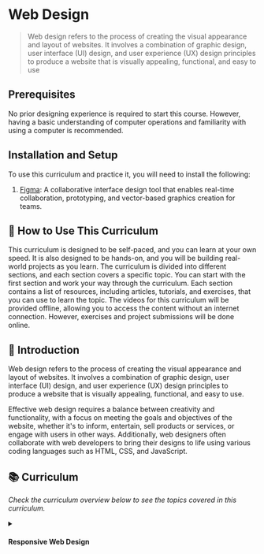 # Web Design
> Web design refers to the process of creating the visual appearance and layout of websites. It involves a combination of graphic design, user interface (UI) design, and user experience (UX) design principles to produce a website that is visually appealing, functional, and easy to use

## Prerequisites
No prior designing experience is required to start this course. However, having a basic understanding of computer operations and familiarity with using a computer is recommended.

## Installation and Setup
To use this curriculum and practice it, you will need to install the following:

1. [Figma](https://code.visualstudio.com/):  A collaborative interface design tool that enables real-time collaboration, prototyping, and vector-based graphics creation for teams.

## 🤔 How to Use This Curriculum
This curriculum is designed to be self-paced, and you can learn at your own speed. It is also designed to be hands-on, and you will be building real-world projects as you learn. The curriculum is divided into different sections, and each section covers a specific topic. You can start with the first section and work your way through the curriculum. Each section contains a list of resources, including articles, tutorials, and exercises, that you can use to learn the topic. The videos for this curriculum will be provided offline, allowing you to access the content without an internet connection. However, exercises and project submissions will be done online.

## 📝 Introduction
Web design refers to the process of creating the visual appearance and layout of websites. It involves a combination of graphic design, user interface (UI) design, and user experience (UX) design principles to produce a website that is visually appealing, functional, and easy to use.

Effective web design requires a balance between creativity and functionality, with a focus on meeting the goals and objectives of the website, whether it's to inform, entertain, sell products or services, or engage with users in other ways. Additionally, web designers often collaborate with web developers to bring their designs to life using various coding languages such as HTML, CSS, and JavaScript.

## 📚 Curriculum
_Check the curriculum overview below to see the topics covered in this curriculum._

<details>
    <summary>
        <h4>Responsive Web Design</h4>
    </summary>
    <hr style="height:1px;border-width:0;color:gray;background-color:dark">
    <h4>First Month</h4>
<h5>Week One</h5>
<details>

- [ ] [Introduction to Web Design](./web-design/01_web-design-concepts.md).
- [ ] [Typography]().
- [ ] [Color Theory](./web-design/04_color_theory.md).
    </details>
    <h5>Week two</h5>
<details>

- [ ] [Project](./web-design/07_project_1.md).
- [ ] [Figma Basics](./web-design/03_getting_started_with_Figma.md).
- [ ] [Exploring Design Features in Figma](./web-design/08_design_features_in_figma_part_1.md).
    </details>
    <h5>Week Three</h5>
<details>

- [ ] [Exploring Design Features in Figma Part 2](./web-design/09_design_features_in_figma_part_2.md).
- [ ] [Explore design features in Figma Part 3](./web-design/10_design_features_in_figma_part_3.md) 
- [ ] [Projects](./web-design/11_project_2.md).
    </details>
    <h5>Week Four</h5>
    <details>

    - [ ] [Create Your Design In Figma](./web-design/12_Create_Your_Design_In_Figma_part_1.md).
    - [ ] [Create Your Design In Figma Part 2](./web-design/13_Create_Your_Design_In_Figma_part_2.md).
    - [ ] [Project](./web-design/14_project_3.md).
    </details>
    <br>
    <h4>Second Month</h4>
    <h5>Week Five</h5>
    <details>

    - [ ] [Creating Style](./web-design/06_Figma_styling.md).
    - [ ] [Create Your Design In Figma Part 3](./web-design/15_Create_Your_Design_In_Figma_part_3.md).
    - [ ] [Design Features in Figma Part 3](./web-design/10_design_features_in_figma_part_3.md).

    </details>
    <h5>Week Six</h5>
    <details>

    - [ ] [Prototyping Part 1](./web-design/16_prototyping_part_1.md).
    - [ ] [Prototyping Part 2](./web-design/17_prototyping_part_2.md).
    - [ ] [Project](./web-design/18_project_4.md).
    </details>
    <h5>Week Seven</h5>
    <details>
    
    - [ ] [Prototyping Part 3](./web-design/19_prototyping_part_3.md).
    - [ ] [Embeds](./web-design/20_embeds.md).
    - [ ] [Prototyping Part 4](./web-design/21_prototyping_part_4.md).
    </details>
    <h5>Week Eight</h5>
    <details>

    - [ ] [Web Design Full Course](./web-design/22_web_design_full_course.md).
    </details>
    <br>
    <h4>Third Month</h4>
    <details>

    [Practical Projects](./web-design/23_practical_projects.md).
    </details>
    <br>

    <h4>Fourth Month & Fifth Month</h4>
    <details>

    - [ ] [Responsive Web Design](). 
    </details>
</details>
